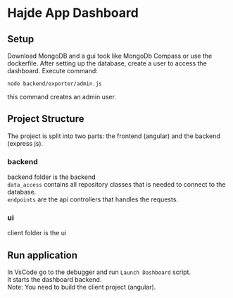 # Hajde App Dashboard

## Setup

Download MongoDB and a gui took like MongoDb Compass or use the dockerfile.
After setting up the database, create a user to access the dashboard.
Execute command:

```
node backend/exporter/admin.js
```

this command creates an admin user.

## Project Structure

The project is split into two parts: the frontend (angular) and the backend (express js).

### backend

backend folder is the backend <br>
`data_access` contains all repository classes that is needed to connect to the database. <br>
`endpoints` are the api controllers that handles the requests.

### ui

client folder is the ui

## Run application

In VsCode go to the debugger and run `Launch Dashboard` script. <br>It starts the dashboard backend. <br>
Note: You need to build the client project (angular). <br>